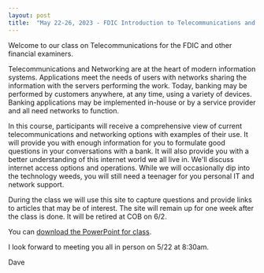 ```yaml
---
layout: post
title:  "May 22-26, 2023 - FDIC Introduction to Telecommunications and Networking"
---
```

Welcome to our class on Telecommunications for the FDIC and other financial examiners. 

Telecommunications and Networking are at the heart of modern information systems.  Applications meet the needs of users with networks sharing the
information with the servers performing the work.  Today, banking may be performed by customers anywhere, at any time, using a variety of devices.  Banking applications may be implemented in-house or by a service provider and all need networks to function.  

In this course, participants will receive a comprehensive view of current telecommunications and networking options with examples of their use. It will provide you with enough information for you to formulate good questions in your conversations with a bank. It will also provide you with a better understanding of this internet world we all live in. We'll discuss internet access options and operations. While we will occasionally dip into the technology weeds, you will still need a teenager for you personal IT and network support.

During the class we will use this site to capture questions and provide links to articles that may be of interest. The site will remain up for one week after the class is done. It will be retired at COB on 6/2.

<p>You can <a href="/assets/Introduction%20to%20Telecommunications.pptx" download="Introduction%20to%20Telecommunications.pptx">download the PowerPoint for class</a>.</p>

I look forward to meeting you all in person on 5/22 at 8:30am.

Dave
